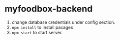 # myfoodbox-backend

1. change database credentials under config section.
2. `npm install` to install pacages
3. `npm start` to start server.
